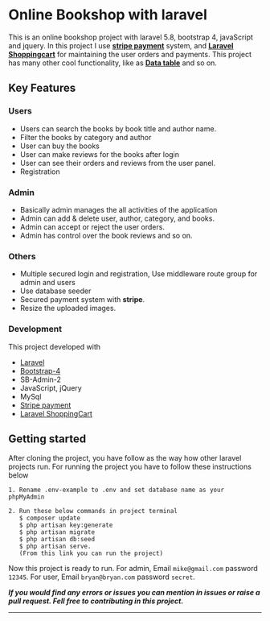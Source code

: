 # Online Bookshop with laravel
 This is an online bookshop project with laravel 5.8, bootstrap 4, javaScript and jquery. In this project I use [**stripe payment**](https://stripe.com/) system, and [**Laravel Shoppingcart**](https://github.com/bumbummen99/LaravelShoppingcart) for maintaining the user orders and payments. This project has many other cool functionality, like as [**Data table**](https://datatables.net/) and so on.
 
 ## Key Features
 
 ### Users
 
 - Users can search the books by book title and author name.
 - Filter the books by category and author
 - User can buy the books
 - User can make reviews for the books after login
 - User can see their orders and reviews from the user panel.
 - Registration
 
 ### Admin 
 - Basically admin manages the all activities of the application
 - Admin can add & delete user, author, category, and books.
 - Admin can accept or reject the user orders.
 - Admin has control over the book reviews and so on.
 
 ### Others
 
 - Multiple secured login and registration, Use middleware route group for admin and users
 - Use database seeder
 - Secured payment system with **stripe**.
 - Resize the uploaded images. 
 
 ### Development
 
 This project developed with
 - [Laravel](https://laravel.com/)
 - [Bootstrap-4](https://getbootstrap.com/docs/4.3/getting-started/introduction/)
 - SB-Admin-2
 - JavaScript, jQuery
 - MySql
 - [Stripe payment](https://stripe.com/)
 - [Laravel ShoppingCart](https://github.com/bumbummen99/LaravelShoppingcart)
 
 ## Getting started
 
 After cloning the project, you have follow as the way how other laravel projects run.
 For running the project you have to follow these instructions below
 
 ~~~TN
1. Rename .env-example to .env and set database name as your phpMyAdmin

2. Run these below commands in project terminal
    $ composer update
    $ php artisan key:generate
    $ php artisan migrate
    $ php artisan db:seed
    $ php artisan serve.
    (From this link you can run the project)
~~~
Now this project is ready to run. For admin, Email `mike@gmail.com` password `12345`. For user, Email `bryan@bryan.com` password `secret`.
 
 ___If you would find any errors or issues you can mention in issues or raise a pull request. Fell free to contributing in this project.___
 
 
***
